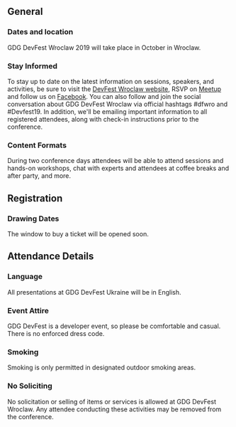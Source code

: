 ## General

### Dates and location

GDG DevFest Wroclaw 2019 will take place in October in Wroclaw.

### Stay Informed

To stay up to date on the latest information on sessions, speakers, and activities, be sure to visit the [DevFest Wroclaw website](https://devfest.wroclaw.pl/), RSVP on [Meetup]( https://www.meetup.com/GDG-Wroclaw/events/263200333/) and follow us on [Facebook](https://www.facebook.com/events/2358277397718895/). You can also follow and join the social conversation about GDG DevFest Wroclaw via official hashtags #dfwro and #Devfest19. In addition, we'll be emailing important information to all registered attendees, along with check-in instructions prior to the conference.

### Content Formats

During two conference days attendees will be able to attend sessions and hands-on workshops, chat with experts and attendees at coffee breaks and after party, and more.
  
## Registration


### Drawing Dates

The window to buy a ticket will be opened soon.

## Attendance Details

### Language

All presentations at GDG DevFest Ukraine will be in English.

### Event Attire

GDG DevFest is a developer event, so please be comfortable and casual. There is no enforced dress code.


### Smoking

Smoking is only permitted in designated outdoor smoking areas.

### No Soliciting

No solicitation or selling of items or services is allowed at GDG DevFest Wroclaw. Any attendee conducting these activities may be removed from the conference.

